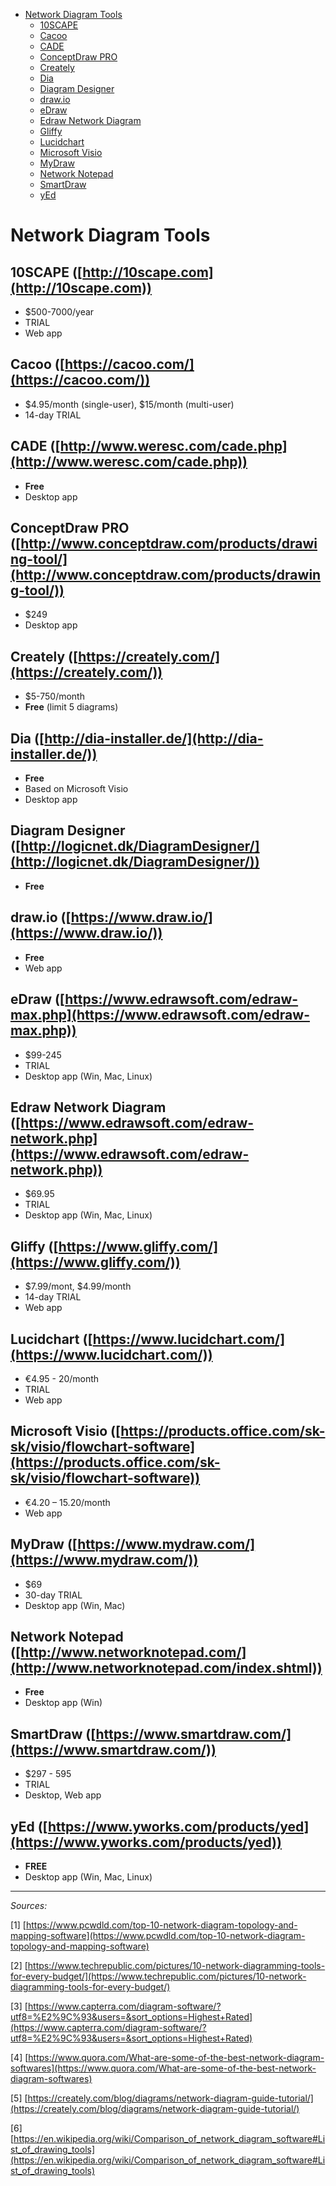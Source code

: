 - [Network Diagram Tools](#network-diagram-tools)
  * [10SCAPE](#10scape-http10scapecom)
  * [Cacoo](#cacoo-httpscacoocom)
  * [CADE](#cade-httpwwwweresccomcadephp)
  * [ConceptDraw PRO](#conceptdraw-pro-httpwwwconceptdrawcomproductsdrawing-tool)
  * [Creately ](#creately-httpscreatelycom)
  * [Dia](#dia-httpdia-installerde)
  * [Diagram Designer](#diagram-designer-httplogicnetdkdiagramdesigner)
  * [draw.io](#drawio-httpswwwdrawio)
  * [eDraw](#edraw-httpswwwedrawsoftcomedraw-maxphp)
  * [Edraw Network Diagram](#edraw-network-diagram-httpswwwedrawsoftcomedraw-networkphp)
  * [Gliffy ](#gliffy-httpswwwgliffycom)
  * [Lucidchart ](#lucidchart-httpswwwlucidchartcom)
  * [Microsoft Visio](#microsoft-visio-httpsproductsofficecomsk-skvisioflowchart-software)
  * [MyDraw ](#mydraw-httpswwwmydrawcom)
  * [Network Notepad](#network-notepad-httpwwwnetworknotepadcom)
  * [SmartDraw  ](#smartdraw-httpswwwsmartdrawcom)
  * [yEd](#yed-httpswwwyworkscomproductsyed) 


# Network Diagram Tools

## 10SCAPE ([http://10scape.com](http://10scape.com))

 - $500-7000/year
- TRIAL
- Web app

## Cacoo ([https://cacoo.com/](https://cacoo.com/))

- $4.95/month (single-user), $15/month (multi-user)
- 14-day TRIAL

## CADE ([http://www.weresc.com/cade.php](http://www.weresc.com/cade.php))

- **Free**
- Desktop app

## ConceptDraw PRO ([http://www.conceptdraw.com/products/drawing-tool/](http://www.conceptdraw.com/products/drawing-tool/))

- $249
- Desktop app

## Creately ([https://creately.com/](https://creately.com/))

- $5-750/month
- **Free** (limit 5 diagrams)

## Dia ([http://dia-installer.de/](http://dia-installer.de/))

- **Free**
- Based on Microsoft Visio
- Desktop app

## Diagram Designer ([http://logicnet.dk/DiagramDesigner/](http://logicnet.dk/DiagramDesigner/))

- **Free**

## draw.io ([https://www.draw.io/](https://www.draw.io/))

- **Free**
- Web app

## eDraw ([https://www.edrawsoft.com/edraw-max.php](https://www.edrawsoft.com/edraw-max.php))

- $99-245
- TRIAL
- Desktop app (Win, Mac, Linux)

## Edraw Network Diagram ([https://www.edrawsoft.com/edraw-network.php](https://www.edrawsoft.com/edraw-network.php))

- $69.95
- TRIAL
- Desktop app (Win, Mac, Linux)

## Gliffy ([https://www.gliffy.com/](https://www.gliffy.com/))

- $7.99/mont, $4.99/month
- 14-day TRIAL
- Web app

## Lucidchart ([https://www.lucidchart.com/](https://www.lucidchart.com/))

- €4.95 - 20/month
- TRIAL
- Web app

## Microsoft Visio ([https://products.office.com/sk-sk/visio/flowchart-software](https://products.office.com/sk-sk/visio/flowchart-software))

- €4.20 – 15.20/month
- Web app

## MyDraw ([https://www.mydraw.com/](https://www.mydraw.com/))

- $69
- 30-day TRIAL
- Desktop app (Win, Mac)

## Network Notepad ([http://www.networknotepad.com/](http://www.networknotepad.com/index.shtml))

- **Free**
- Desktop app (Win)

## SmartDraw ([https://www.smartdraw.com/](https://www.smartdraw.com/))

- $297 - 595
- TRIAL
- Desktop, Web app

## yEd ([https://www.yworks.com/products/yed](https://www.yworks.com/products/yed))

- **FREE**
- Desktop app (Win, Mac, Linux)

----------

*Sources:*

[1] [https://www.pcwdld.com/top-10-network-diagram-topology-and-mapping-software](https://www.pcwdld.com/top-10-network-diagram-topology-and-mapping-software)

[2] [https://www.techrepublic.com/pictures/10-network-diagramming-tools-for-every-budget/](https://www.techrepublic.com/pictures/10-network-diagramming-tools-for-every-budget/)

[3] [https://www.capterra.com/diagram-software/?utf8=%E2%9C%93&users=&sort_options=Highest+Rated](https://www.capterra.com/diagram-software/?utf8=%E2%9C%93&users=&sort_options=Highest+Rated)

[4] [https://www.quora.com/What-are-some-of-the-best-network-diagram-softwares](https://www.quora.com/What-are-some-of-the-best-network-diagram-softwares)

[5] [https://creately.com/blog/diagrams/network-diagram-guide-tutorial/](https://creately.com/blog/diagrams/network-diagram-guide-tutorial/)

[6] [https://en.wikipedia.org/wiki/Comparison_of_network_diagram_software#List_of_drawing_tools](https://en.wikipedia.org/wiki/Comparison_of_network_diagram_software#List_of_drawing_tools)

